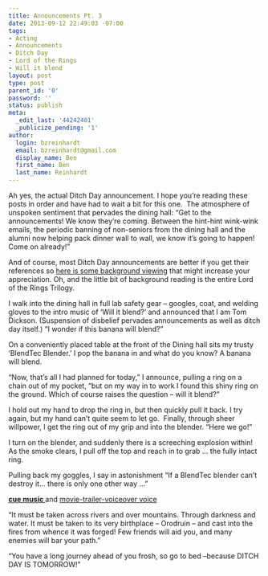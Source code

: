 ```yaml
---
title: Announcements Pt. 3
date: 2013-09-12 22:49:03 -07:00
tags:
- Acting
- Announcements
- Ditch Day
- Lord of the Rings
- Will it blend
layout: post
type: post
parent_id: '0'
password: ''
status: publish
meta:
  _edit_last: '44242401'
  _publicize_pending: '1'
author:
  login: bzreinhardt
  email: bzreinhardt@gmail.com
  display_name: Ben
  first_name: Ben
  last_name: Reinhardt
---
```


<p>Ah yes, the actual Ditch Day announcement. I hope you’re reading these posts in order and have had to wait a bit for this one.  The atmosphere of unspoken sentiment that pervades the dining hall: “Get to the announcements! We know they’re coming. Between the hint-hint wink-wink emails, the periodic banning of non-seniors from the dining hall and the alumni now helping pack dinner wall to wall, we know it’s going to happen! Come on already!”</p>
<p>And of course, most Ditch Day announcements are better if you get their references so <a href="https://www.youtube.com/watch?v=lAl28d6tbko" target="_blank">here is some background viewing</a> that might increase your appreciation. Oh, and the little bit of background reading is the entire Lord of the Rings Trilogy.</p>
<p>I walk into the dining hall in full lab safety gear – googles, coat, and welding gloves to the intro music of ‘Will it blend?’ and announced that I am Tom Dickson. (Suspension of disbelief pervades announcements as well as ditch day itself.) “I wonder if this banana will blend?”</p>
<p>On a conveniently placed table at the front of the Dining hall sits my trusty ‘BlendTec Blender.’ I pop the banana in and what do you know? A banana will blend.</p>
<p>“Now, that’s all I had planned for today,” I announce, pulling a ring on a chain out of my pocket, “but on my way in to work I found this shiny ring on the ground. Which of course raises the question – will it blend?”</p>
<p>I hold out my hand to drop the ring in, but then quickly pull it back. I try again, but my hand can’t quite seem to let go.  Finally, through sheer willpower, I get the ring out of my grip and into the blender. “Here we go!”</p>
<p>I turn on the blender, and suddenly there is a screeching explosion within! As the smoke clears, I pull off the top and reach in to grab … the fully intact ring.</p>
<p>Pulling back my goggles, I say in astonishment “If a BlendTec blender can’t destroy it… there is only one other way …”</p>
<p><a href="https://www.youtube.com/watch?v=9aWpsIgRjvo" target="_blank"><b>cue music </b></a>and <a href="https://www.youtube.com/watch?v=7QPMvj_xejg" target="_blank">movie-trailer-voiceover voice</a></p>
<p>“It must be taken across rivers and over mountains. Through darkness and water. It must be taken to its very birthplace – Orodruin – and cast into the fires from whence it was forged! Few friends will aid you, and many enemies will bar your path.”</p>
<p>“You have a long journey ahead of you frosh, so go to bed –because DITCH DAY IS TOMORROW!”</p>
